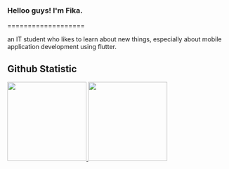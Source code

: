 ### Helloo guys! I'm Fika.
===================

an IT student who likes to learn about new things, especially about mobile application development using flutter.<br>



## Github Statistic
<p align="left">
<a href="https://github.com/penuliscode">
  <img height="180em" src="https://github-readme-stats-eight-theta.vercel.app/api?username=phik753&show_icons=true&theme=algolia&include_all_commits=true&count_private=true"/>
  <img height="180em" src="https://github-readme-stats-eight-theta.vercel.app/api/top-langs/?username=phik753&layout=compact&theme=algolia"/>
</a>
</p>


